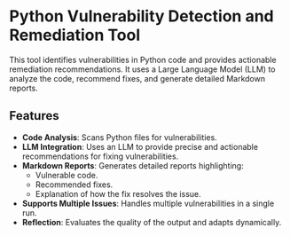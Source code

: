 # Python Vulnerability Detection and Remediation Tool

This tool identifies vulnerabilities in Python code and provides actionable remediation recommendations. It uses a Large Language Model (LLM) to analyze the code, recommend fixes, and generate detailed Markdown reports.

## Features

- **Code Analysis**: Scans Python files for vulnerabilities.
- **LLM Integration**: Uses an LLM to provide precise and actionable recommendations for fixing vulnerabilities.
- **Markdown Reports**: Generates detailed reports highlighting:
  - Vulnerable code.
  - Recommended fixes.
  - Explanation of how the fix resolves the issue.
- **Supports Multiple Issues**: Handles multiple vulnerabilities in a single run.
- **Reflection**: Evaluates the quality of the output and adapts dynamically.


